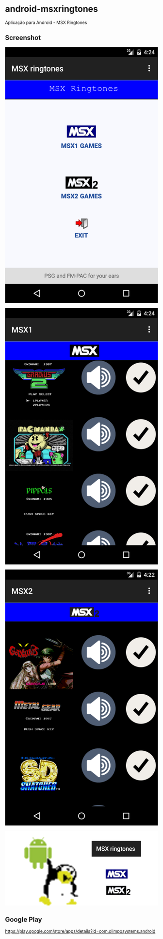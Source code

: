 android-msxringtones
===============

Aplicação para Android - MSX Ringtones

## Screenshot 

![alt Screenshot1](screenshots/device-home.png "Screenshot")

![alt Screenshot2](screenshots/device-msx1.png "Screenshot")

![alt Screenshot3](screenshots/device-msx2.png "Screenshot")

![alt Screenshot4](screenshots/about-1024.png "Screenshot")

## Google Play

https://play.google.com/store/apps/details?id=com.olimposystems.android
